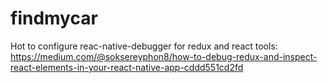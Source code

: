 # findmycar

Hot to configure reac-native-debugger for redux and react tools: https://medium.com/@soksereyphon8/how-to-debug-redux-and-inspect-react-elements-in-your-react-native-app-cddd551cd2fd
